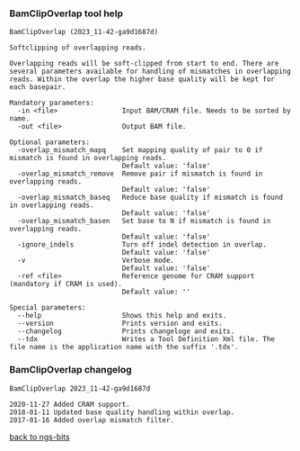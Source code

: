 ### BamClipOverlap tool help
	BamClipOverlap (2023_11-42-ga9d1687d)
	
	Softclipping of overlapping reads.
	
	Overlapping reads will be soft-clipped from start to end. There are several parameters available for handling of mismatches in overlapping reads. Within the overlap the higher base quality will be kept for each basepair.
	
	Mandatory parameters:
	  -in <file>                Input BAM/CRAM file. Needs to be sorted by name.
	  -out <file>               Output BAM file.
	
	Optional parameters:
	  -overlap_mismatch_mapq    Set mapping quality of pair to 0 if mismatch is found in overlapping reads.
	                            Default value: 'false'
	  -overlap_mismatch_remove  Remove pair if mismatch is found in overlapping reads.
	                            Default value: 'false'
	  -overlap_mismatch_baseq   Reduce base quality if mismatch is found in overlapping reads.
	                            Default value: 'false'
	  -overlap_mismatch_basen   Set base to N if mismatch is found in overlapping reads.
	                            Default value: 'false'
	  -ignore_indels            Turn off indel detection in overlap.
	                            Default value: 'false'
	  -v                        Verbose mode.
	                            Default value: 'false'
	  -ref <file>               Reference genome for CRAM support (mandatory if CRAM is used).
	                            Default value: ''
	
	Special parameters:
	  --help                    Shows this help and exits.
	  --version                 Prints version and exits.
	  --changelog               Prints changeloge and exits.
	  --tdx                     Writes a Tool Definition Xml file. The file name is the application name with the suffix '.tdx'.
	
### BamClipOverlap changelog
	BamClipOverlap 2023_11-42-ga9d1687d
	
	2020-11-27 Added CRAM support.
	2018-01-11 Updated base quality handling within overlap.
	2017-01-16 Added overlap mismatch filter.
[back to ngs-bits](https://github.com/imgag/ngs-bits)